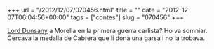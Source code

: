 +++
url = "/2012/12/07/070456.html"
title = ""
date = "2012-12-07T06:04:56+00:00"
tags = ["contes"]
slug = "070456"
+++

[Lord Dunsany](http://en.wikipedia.org/wiki/Edward_Plunkett,_18th_Baron_of_Dunsany) a Morella en la primera guerra carlista? Ho va somniar. Cercava la medalla de Cabrera que li donà una garsa i no la trobava.
